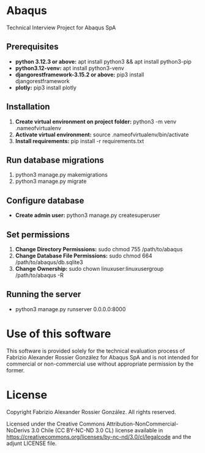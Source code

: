 # Abaqus
Technical Interview Project for Abaqus SpA

## Prerequisites
- **python 3.12.3 or above:** apt install python3 && apt install python3-pip
- **python3.12-venv:** apt install python3-venv
- **djangorestframework-3.15.2 or above:** pip3 install djangorestframework
- **plotly:** pip3 install plotly

## Installation
1. **Create virtual environment on project folder:** python3 -m venv .nameofvirtualenv
2. **Activate virtual environment:** source .nameofvirtualenv/bin/activate
3. **Install requirements:** pip install -r requirements.txt

## Run database migrations
1. python3 manage.py makemigrations
2. python3 manage.py migrate

## Configure database
- **Create admin user:** python3 manage.py createsuperuser

## Set permissions
1. **Change Directory Permissions:** sudo chmod 755 /path/to/abaqus
2. **Change Database File Permissions:** sudo chmod 664 /path/to/abaqus/db.sqlite3
3. **Change Ownership:** sudo chown linuxuser:linuxusergroup /path/to/abaqus -R

## Running the server
- python3 manage.py runserver 0.0.0.0:8000

# Use of this software
This software is provided solely for the technical evaluation process of Fabrizio Alexander Rossier González for Abaqus SpA and is not intended for commercial or non-commercial use without appropriate permission by the former.

# License
Copyright Fabrizio Alexander Rossier González. All rights reserved.

Licensed under the Creative Commons Attribution-NonCommercial-NoDerivs 3.0 Chile (CC BY-NC-ND 3.0 CL) license available in https://creativecommons.org/licenses/by-nc-nd/3.0/cl/legalcode and the adjunt LICENSE file.